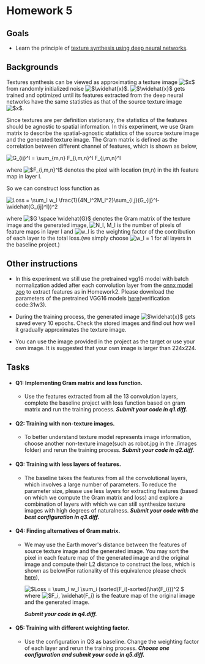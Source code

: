 # Homework 5
## Goals
- Learn the principle of [texture synthesis using deep neural networks](https://arxiv.org/abs/1505.07376).

## Backgrounds
Textures synthesis can be viewed as approximating a texture image <img src="https://latex.codecogs.com/gif.latex?$x$" title="$x$" /> from randomly initialized noise <img src="https://latex.codecogs.com/gif.latex?$\widehat{x}$" title="$\widehat{x}$" />.  <img src="https://latex.codecogs.com/gif.latex?$\widehat{x}$" title="$\widehat{x}$" /> gets trained and optimized until its features extracted from the deep neural networks have the same statistics as that of the source texture image <img src="https://latex.codecogs.com/gif.latex?$x$" title="$x$" />. 

Since textures are per definition stationary, the statistics of the features should be agnostic to spatial information. In this experiment, we use Gram matrix to describe the spatial-agnostic statistics of the source texture image and the generated texture image. The Gram matrix is defined as the correlation between different channel of features, which is shown as below,

<img src="https://latex.codecogs.com/gif.latex?G_{ij}^l&space;=&space;\sum_{m,n}&space;F_{i,m,n}^l&space;F_{j,m,n}^l" title="G_{ij}^l = \sum_{m,n} F_{i,m,n}^l F_{j,m,n}^l" />

where <img src="https://latex.codecogs.com/gif.latex?$F_{i,m,n}^l$" title="$F_{i,m,n}^l$" /> denotes the pixel with location (m,n) in the ith feature map in layer l.

So we can construct loss function as

<img src="https://latex.codecogs.com/gif.latex?Loss&space;=&space;\sum_l&space;w_l&space;\frac{1}{4N_l^2M_l^2}\sum_{i,j}(G_{ij}^l-\widehat{G_{ij}^l})^2" title="Loss = \sum_l w_l \frac{1}{4N_l^2M_l^2}\sum_{i,j}(G_{ij}^l-\widehat{G_{ij}^l})^2" />

where <img src="https://latex.codecogs.com/gif.latex?$G&space;\space&space;\widehat{G}$" title="$G \space \widehat{G}$" /> denotes the Gram matrix of the texture image and the generated image,  <img src="https://latex.codecogs.com/gif.latex?N_l,&space;M_l" title="N_l, M_l" /> is the number of pixels of feature maps in layer l and <img src="https://latex.codecogs.com/gif.latex?w_l" title="w_l" /> is the weighting factor of the contribution of each layer to the total loss.(we simply choose <img src="https://latex.codecogs.com/gif.latex?w_l" title="w_l" /> = 1 for all layers in the baseline project.)

## Other instructions
* In this experiment we still use the pretrained vgg16 model with batch normalization added after each convolution layer from the [onnx model zoo](https://github.com/onnx/models) to extract features as in Homework2. Please download the parameters of the pretrained VGG16 models [here](https://pan.baidu.com/s/1a59ZJBv2CoGZdhX45o1pqg)(verification code:31w3).

* During the training process, the generated image <img src="https://latex.codecogs.com/gif.latex?$\widehat{x}$" title="$\widehat{x}$" /> gets saved every 10 epochs. 
Check the stored images and find out how well it gradually approximates the texture image.

* You can use the image provided in the project as the target or use your own image. It is suggested that your own image is larger than 224x224.



## Tasks
- #### Q1: Implementing Gram matrix and loss function.
  - Use the features extracted from all the 13 convolution layers,  complete the baseline project with loss function based on gram matrix and run the training process.
  **_Submit your code in q1.diff._**
   
- #### Q2: Training with non-texture images.
   - To better understand texture model represents image information, choose another non-texture image(such as robot.jpg in the ./images folder) and rerun the training process. 
**_Submit your code in q2.diff._**
   
- #### Q3: Training with less layers of features.

  - The baseline takes the features from all the convolutional layers, which involves a large number of  parameters. To reduce the parameter size,  please use less layers for extracting features (based on which we compute the Gram matrix and loss) and explore a combination of layers with which we can still synthesize texture images with high degrees of naturalness.
   **_Submit your code with the best configuration in q3.diff._**
 
- #### Q4: Finding alternatives of Gram matrix.
  - We may use the Earth mover's distance between the features of source texture image and the generated image. You may sort the pixel in each feature map of the generated image and the original image and compute their L2 distance to construct the loss, which is shown as below(For rationality of this equivalence please check [here](https://pdfs.semanticscholar.org/194c/2eec28f70ac7da28c7d9f73f65351a181df2.pdf)),

      <img src="https://latex.codecogs.com/gif.latex?$Loss&space;=&space;\sum_l&space;w_l&space;\sum_i&space;(sorted(F_i)-sorted(\hat{F_i}))^2&space;$" title="$Loss = \sum_l w_l \sum_i (sorted(F_i)-sorted(\hat{F_i}))^2 $" /> where <img src="https://latex.codecogs.com/gif.latex?$F_i,&space;\widehat{F_i}" title="$F_i, \widehat{F_i}" /> is the feature map of the original image and the generated image.
      
     **_Submit your code in q4.diff._**

- #### Q5: Training with different weighting factor.
   - Use the configuration in Q3 as baseline. Change the weighting factor of each layer and rerun the training process.
  **_Choose one configuration and submit your code in q5.diff._**
